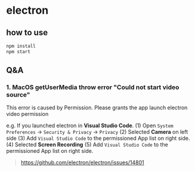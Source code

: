 # electron

## how to use

```bash
npm install
npm start
```

## Q&A

### 1. MacOS getUserMedia throw error "Could not start video source"

This error is caused by Permission. Please grants the app launch electron video permission

e.g. If you launched electron in **Visual Studio Code**. 
(1) Open `System Preferences` -> `Security & Privacy` -> `Privacy`
(2) Selected **Camera** on left side
(3) Add `Visual Studio Code` to the permissioned App list on right side.
(4) Selected **Screen Recording**
(5) Add `Visual Studio Code` to the permissioned App list on right side.

> https://github.com/electron/electron/issues/14801
